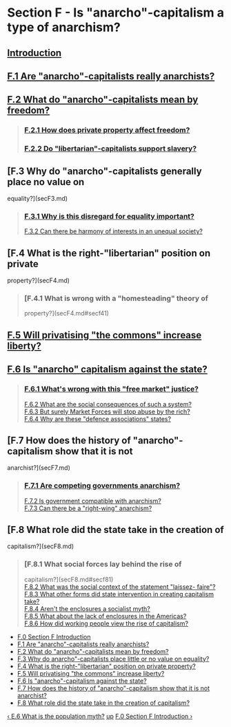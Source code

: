 # Section F - Is "anarcho"-capitalism a type of anarchism?

## [Introduction](secFint.md)

## [F.1 Are "anarcho"-capitalists really anarchists?](secF1.md)

## [F.2 What do "anarcho"-capitalists mean by freedom?](secF2.md)

> ### [F.2.1 How does private property affect freedom?](secF2.md#secf21)
>
> ### [F.2.2 Do "libertarian"-capitalists support slavery?](secF2.md#secf22)

## [F.3 Why do "anarcho"-capitalists generally place no value on
equality?](secF3.md)

> ### [F.3.1 Why is this disregard for equality important?](secF3.md#secf31)  
>  [F.3.2 Can there be harmony of interests in an unequal
> society?](secF3.md#secf32)

## [F.4 What is the right-"libertarian" position on private
property?](secF4.md)

> ### [F.4.1 What is wrong with a "homesteading" theory of
> property?](secF4.md#secf41)

## [F.5 Will privatising "the commons" increase liberty?](secF5.md)

## [F.6 Is "anarcho" capitalism against the state?](secF6.md)

> ### [F.6.1 What's wrong with this "free market" justice?](secF6.md#secf61)  
>  [F.6.2 What are the social consequences of such a
> system?](secF6.md#secf62)  
>  [F.6.3 But surely Market Forces will stop abuse by the
> rich?](secF6.md#secf63)  
>  [F.6.4 Why are these "defence associations" states?](secF6.md#secf64)

## [F.7 How does the history of "anarcho"-capitalism show that it is not
anarchist?](secF7.md)

> ### [F.7.1 Are competing governments anarchism?](secF7.md#secf71)  
>  [F.7.2 Is government compatible with anarchism?](secF7.md#secf72)  
>  [F.7.3 Can there be a "right-wing" anarchism?](secF7.md#secf73)

## [F.8 What role did the state take in the creation of
capitalism?](secF8.md)

> ### [F.8.1 What social forces lay behind the rise of
> capitalism?](secF8.md#secf81)  
>  [F.8.2 What was the social context of the statement "laissez-
> faire"?](secF8.md#secf82)  
>  [F.8.3 What other forms did state intervention in creating capitalism
> take?](secF8.md#secf83)  
>  [F.8.4 Aren't the enclosures a socialist myth?](secF8.md#secf84)  
>  [F.8.5 What about the lack of enclosures in the
> Americas?](secF8.md#secf85)  
>  [F.8.6 How did working people view the rise of
> capitalism?](secF8.md#secf86)

  * [F.0 Section F Introduction](secFint.md)
  * [F.1 Are "anarcho"-capitalists really anarchists?](secF1.md)
  * [F.2 What do "anarcho"-capitalists mean by freedom?](secF2.md)
  * [F.3 Why do anarcho"-capitalists place little or no value on equality?](secF3.md)
  * [F.4 What is the right-"libertarian" position on private property?](secF4.md)
  * [F.5 Will privatising "the commons" increase liberty?](secF5.md)
  * [F.6 Is "anarcho"-capitalism against the state?](secF6.md)
  * [F.7 How does the history of "anarcho"-capitalism show that it is not anarchist?](secF7.md)
  * [F.8 What role did the state take in the creation of capitalism?](secF8.md)

[‹ E.6 What is the population myth?](secE6.md "Go to previous page")
[up](index.md "Go to parent page") [F.0 Section F Introduction
›](secFint.md "Go to next page")

